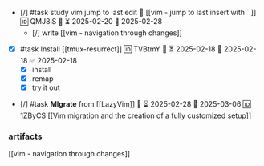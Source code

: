 - [/] #task study vim jump to last edit 🔼 [[vim - jump to last insert with `.]] 🆔 QMJ8iS 🔼 ⏳ 2025-02-20 📅 2025-02-28
	- [/] write [[vim - navigation through changes]]

- [x] #task Install [[tmux-resurrect]] 🆔 TVBtmY 🔼 ⏳ 2025-02-18 📅 2025-02-18 ✅ 2025-02-18
	- [x] install
	- [x] remap
	- [x] try it out
- [/] #task **MIgrate** from [[LazyVim]] 🔼 ⏳ 2025-02-28 📅 2025-03-06 🆔 1ZByCS
		[[Vim migration and the creation of a fully customized setup]]

### **artifacts**
[[vim - navigation through changes]]